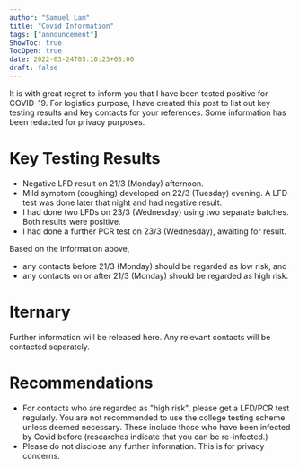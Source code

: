 ```yaml
---
author: "Samuel Lam"
title: "Covid Information"
tags: ["announcement"]
ShowToc: true
TocOpen: true
date: 2022-03-24T05:10:23+08:00
draft: false
---
```


It is with great regret to inform you that I have been tested positive for COVID-19. For logistics purpose, I have created this post to list out key testing results and key contacts for your references. Some information has been redacted for privacy purposes.

# Key Testing Results
- Negative LFD result on 21/3 (Monday) afternoon.
- Mild symptom (coughing) developed on 22/3 (Tuesday) evening. A LFD test was done later that night and had negative result.
- I had done two LFDs on 23/3 (Wednesday) using two separate batches. Both results were positive.
- I had done a further PCR test on 23/3 (Wednesday), awaiting for result.

Based on the information above, 
- any contacts before 21/3 (Monday) should be regarded as low risk, and 
- any contacts on or after 21/3 (Monday) should be regarded as high risk.

# Iternary
Further information will be released here. Any relevant contacts will be contacted separately.

# Recommendations
- For contacts who are regarded as "high risk", please get a LFD/PCR test regularly. You are not recommended to use the college testing scheme unless deemed necessary. These include those who have been infected by Covid before (researches indicate that you can be re-infected.)
- Please do not disclose any further information. This is for privacy concerns.

